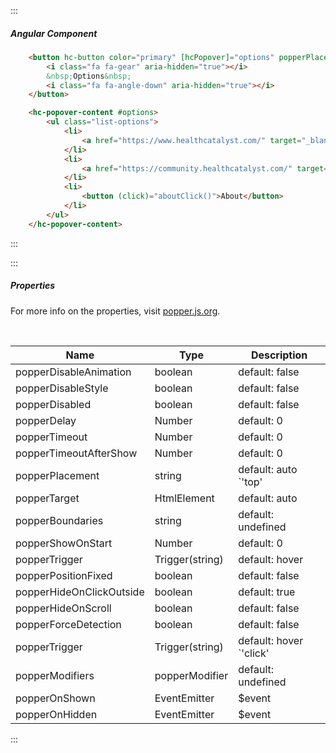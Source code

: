 :::
##### Angular Component
``` html
    <button hc-button color="primary" [hcPopover]="options" popperPlacement="bottom" aria-hidden="true">
        <i class="fa fa-gear" aria-hidden="true"></i>
        &nbsp;Options&nbsp;
        <i class="fa fa-angle-down" aria-hidden="true"></i>
    </button>

    <hc-popover-content #options>
        <ul class="list-options">
            <li>
                <a href="https://www.healthcatalyst.com/" target="_blank">Health Catalyst</a>
            </li>
            <li>
                <a href="https://community.healthcatalyst.com/" target="_blank">Health Catalyst Community</a>
            </li>
            <li>
                <button (click)="aboutClick()">About</button>
            </li>
        </ul>
    </hc-popover-content>
```
:::

:::
##### Properties
For more info on the properties, visit [popper.js.org](http://popper.js.org).

&nbsp;

| Name | Type | Description |
| - | - | - |
|popperDisableAnimation|boolean|default: false|
|popperDisableStyle|boolean|default: false|
|popperDisabled|boolean|default: false|
|popperDelay|Number|default: 0|
|popperTimeout|Number|default: 0|
|popperTimeoutAfterShow|Number|default: 0|
|popperPlacement|string|default: auto `'top' | 'bottom' | 'left' | 'right' | 'top-start' | 'bottom-start' | 'left-start' | 'right-start' | 'top-end' | 'bottom-end' | 'left-end' | 'right-end' | 'auto' | 'auto-top' | 'auto-bottom' | 'auto-left' | 'auto-right' | Function`|
|popperTarget|HtmlElement|default: auto|
|popperBoundaries|string|default: undefined|
|popperShowOnStart|Number|default: 0|
|popperTrigger|Trigger(string)|default: hover|
|popperPositionFixed|boolean|default: false|
|popperHideOnClickOutside|boolean|default: true|
|popperHideOnScroll|boolean|default: false|
|popperForceDetection|boolean|default: false|
|popperTrigger|Trigger(string)|default: hover `'click' | 'mousedown' | 'hover' | 'none'`|
|popperModifiers|popperModifier|default: undefined|
|popperOnShown|EventEmitter|$event|
|popperOnHidden|EventEmitter|$event|
:::
